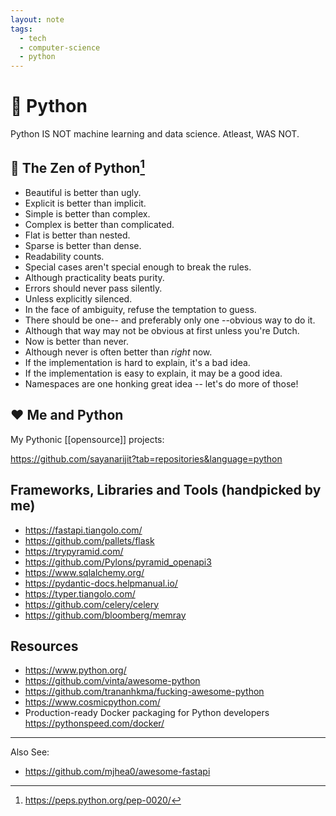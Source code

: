 ```yaml
---
layout: note
tags:
  - tech
  - computer-science
  - python
---
```


# 🐍 Python

Python IS NOT machine learning and data science. Atleast, WAS NOT.

## 📖 The Zen of Python[^1]

- Beautiful is better than ugly.
- Explicit is better than implicit.
- Simple is better than complex.
- Complex is better than complicated.
- Flat is better than nested.
- Sparse is better than dense.
- Readability counts.
- Special cases aren't special enough to break the rules.
- Although practicality beats purity.
- Errors should never pass silently.
- Unless explicitly silenced.
- In the face of ambiguity, refuse the temptation to guess.
- There should be one-- and preferably only one --obvious way to do it.
- Although that way may not be obvious at first unless you're Dutch.
- Now is better than never.
- Although never is often better than _right_ now.
- If the implementation is hard to explain, it's a bad idea.
- If the implementation is easy to explain, it may be a good idea.
- Namespaces are one honking great idea -- let's do more of those!

## ❤️ Me and Python

My Pythonic [[opensource]] projects:

https://github.com/sayanarijit?tab=repositories&language=python

## Frameworks, Libraries and Tools (handpicked by me)

- https://fastapi.tiangolo.com/
- https://github.com/pallets/flask
- https://trypyramid.com/
- https://github.com/Pylons/pyramid_openapi3
- https://www.sqlalchemy.org/
- https://pydantic-docs.helpmanual.io/
- https://typer.tiangolo.com/
- https://github.com/celery/celery
- https://github.com/bloomberg/memray

## Resources

- https://www.python.org/
- https://github.com/vinta/awesome-python
- https://github.com/trananhkma/fucking-awesome-python
- https://www.cosmicpython.com/
- Production-ready Docker packaging for Python developers https://pythonspeed.com/docker/

[^1]: https://peps.python.org/pep-0020/

---

Also See:

- https://github.com/mjhea0/awesome-fastapi
